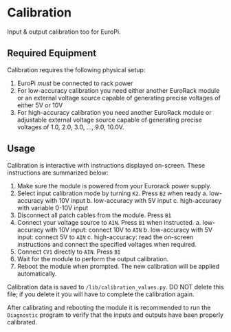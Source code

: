 # Calibration

Input & output calibration too for EuroPi.

## Required Equipment

Calibration requires the following physical setup:
1. EuroPi _must_ be connected to rack power
2. For low-accuracy calibration you need either another EuroRack module or an external voltage source capable of
   generating precise voltages of either 5V or 10V
3. For high-accuracy calibration you need another EuroRack module or adjustable external voltage source capable of
   generating precise voltages of 1.0, 2.0, 3.0, ..., 9.0, 10.0V.

## Usage

Calibration is interactive with instructions displayed on-screen. These instructions are summarized below:
1. Make sure the module is powered from your Eurorack power supply.
2. Select input calibration mode by turning `K2`. Press `B2` when ready
    a. low-accuracy with 10V input
    b. low-accuracy with 5V input
    c. high-accuracy with variable 0-10V input
3. Disconnect all patch cables from the module. Press `B1`
4. Connect your voltage source to `AIN`. Press `B1` when instructed.
    a. low-accuracy with 10V input: connect 10V to `AIN`
    b. low-accuracy with 5V input: connect 5V to `AIN`
    c. high-accuracy: read the on-screen instructions and connect the specified voltages when required.
5. Connect `CV1` directly to `AIN`. Press `B1`
6. Wait for the module to perform the output calibration.
7. Reboot the module when prompted. The new calibration will be applied automatically.

Calibration data is saved to `/lib/calibration_values.py`. DO NOT delete this file; if you delete it you will have to
complete the calibration again.

After calibrating and rebooting the module it is recommended to run the `Diagnostic` program to verify that the
inputs and outputs have been properly calibrated.
